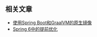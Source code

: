 ## 相关文章

+ [使用Spring Boot和GraalVM的原生镜像](http://tuyucheng777.github.io/springboot/2023/05/11/spring-native-intro.html)
+ [Spring 6中的提前优化](http://tuyucheng777.github.io/springboot/2023/05/11/spring-6-ahead-of-time-optimizations.html)